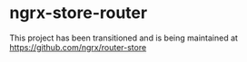 # ngrx-store-router

This project has been transitioned and is being maintained at https://github.com/ngrx/router-store
